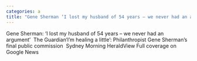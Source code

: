 ```yaml
---
categories: a
title: "Gene Sherman ‘I lost my husband of 54 years – we never had an argument’  The Guardian"
---
```

Gene Sherman: ‘I lost my husband of 54 years – we never had an argument’&nbsp;&nbsp;The Guardian‘I’m healing a little’: Philanthropist Gene Sherman’s final public commission&nbsp;&nbsp;Sydney Morning HeraldView Full coverage on Google News